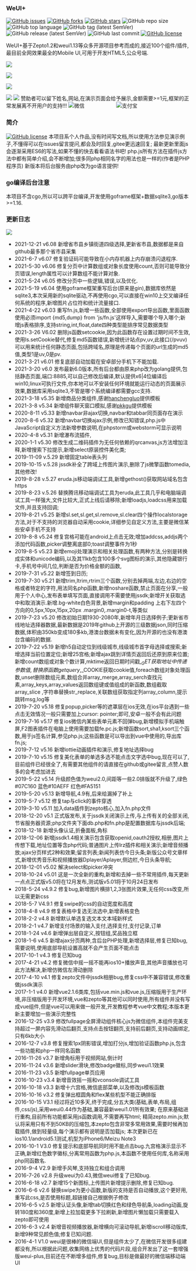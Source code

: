 ### WeUI+
[![GitHub issues](https://img.shields.io/github/issues/logoove/weui?color=1)](https://github.com/logoove/weui/issues)  [![GitHub forks](https://img.shields.io/github/forks/logoove/weui?color=1&style=social)](https://github.com/logoove/weui/network)  [![GitHub stars](https://img.shields.io/github/stars/logoove/weui?color=1&style=social)](https://github.com/logoove/weui/stargazers)  ![GitHub repo size](https://img.shields.io/github/repo-size/logoove/weui?color=1)
![GitHub top language](https://img.shields.io/github/languages/top/logoove/weui?color=1)
![GitHub tag (latest SemVer)](https://img.shields.io/github/v/tag/logoove/weui?color=1)
![GitHub release (latest SemVer)](https://img.shields.io/github/v/release/logoove/weui?color=1)
![GitHub last commit](https://img.shields.io/github/last-commit/logoove/weui)
[![GitHub license](https://img.shields.io/github/license/logoove/weui?color=1)](https://github.com/logoove/weui/blob/master/LICENSE)

WeUI+基于Zepto1.2和weui1.13等众多开源项目参考而成的,接近100个组件/插件,最目前全网效果最全的Mobile UI,可用于开发HTML5,公众号端.

[![](https://img.shields.io/badge/%E5%9C%A8%E7%BA%BF%E6%BC%94%E7%A4%BA-V5%2B%2B-1)](http://weui.shanliwawa.top)

[![](https://img.shields.io/badge/%E5%9C%A8%E7%BA%BF%E6%BC%94%E7%A4%BA-V4.9-1)](http://weui.shanliwawa.top/4.9)

[![](https://img.shields.io/badge/github-https%3A%2F%2Fgithub.com%2Flogoove%2Fweui-1)](https://github.com/logoove/weui)

[![](https://img.shields.io/badge/gitee-https%3A%2F%2Fgitee.com%2Fyoby%2Fweui-1)](https://gitee.com/yoby/weui)
![](https://img.shields.io/badge/%E8%B5%9E%E5%8A%A9%E6%88%91-%E6%84%9F%E8%B0%A2%E6%AF%8F%E4%BD%8D%E8%B5%9E%E5%8A%A9%E5%92%8C%E5%85%B3%E6%B3%A8%E7%94%A8%E6%88%B7-1)
赞助者可以留下姓名,网站,在演示页面会给予展示,金额需要>=1元,框架的正常发展离不开用户的支持!!!
![微信](https://weui.shanliwawa.top/weui/images/wechat.jpg)
                       &nbsp;&nbsp;&nbsp;&nbsp;&nbsp;&nbsp;&nbsp;&nbsp;&nbsp;&nbsp;&nbsp;&nbsp;&nbsp;&nbsp;&nbsp;&nbsp;&nbsp;&nbsp;&nbsp;&nbsp;  ![支付宝](https://weui.shanliwawa.top/weui/images/alipay.jpg)

### 简介
[![GitHub license](https://img.shields.io/github/license/logoove/weui?color=1)](https://github.com/logoove/weui/blob/master/LICENSE)
本项目系个人作品,没有时间写文档,所以使用方法参见演示例子,不懂得可以在issues留言提问,都会及时回复,gitee更迅速回复;
最新更新里面js会逐渐采用ES6的写法,如果不懂的快去看看语法书吧!
php.js所有方法在插件js方法中都有简单介绍,会不断增加;很多同php相同名字的用法也是一样的(作者是PHP程序员)
新版本将后台服务由php改为go语言提供!

### go编译后台注意
本项目不含cgo,所以可以跨平台编译,开发使用goframe框架+数据sqlite3,go版本>=1.16.

### 更新日志
![](https://img.shields.io/badge/Date-%E6%9B%B4%E6%96%B0%E6%97%A5%E5%BF%97-1)
- 2021-12-21 v6.08 新增省市县乡镇街道四级选择,更新省市县,数据都是来自github最多那个省市县采集
- 2021-6-7 v6.07 修复验证码可能导致在小内存机器上内存崩溃闪退程序.
- 2021-5-30 v6.06 修复分页中计算数组或对象长度使用count,否则可能导致分页错误,length属性可以计算数组不能计算对象.
- 2021-5-24 v6.05 修改分页中一些逻辑,错误,以及优化.
- 2021-5-19 v6.04 使用goframe框架重写后台(原来是gin),数据库依然是sqlite3,本次采用新的sqlite驱动,不再使用cgo,可以直接在win10上交叉编译任何系统的程序,新增图片占位符和统计流量接口.
- 2021-4-22 v6.03 重写fn.js,新增一些函数,全部使用export导出函数,里面函数使用必须import {md5,dump} from 'js/fn.js'这样导入,需要哪个导入哪个;新增js表格排序,支持string,int,float,date四种类型能排序常见数据类型
- 2021-3-26 V6.02 删除js函数setcookie,因为此函数存在设置过期时间不生效,使用ls.setCookie替代,修复md5函数错误,新增统计站点pv,uv,此接口(/pvuv)可以用来统计任何静态页面,包括跨域名,原理是传递每个页面的url生成的md5值,类型1是uv,0是pv.
- 2021-3-21 v6.01 修复底部自动加载在安卓部分手机下不能加载.
- 2021-3-20 v6.0 发布最新6.0版本,所有后台都由原来php改为golang提供,包括静态页面,端口:8885,可以自己修改后编译,默认提供x6|4位编译后win10,linux可执行文件,你本地可以不安装任何环境就能运行动态的页面展示效果,数据库采用sqlite3,不管是哪个系统编译都需要gcc支持.
- 2021-3-18 v5.35 新增商品分类组件,感谢[hanchengluo](https://gitee.com/hanchengluo)提供模板
- 2021-3-8 v5.34 新增组件聊天窗口模拟,感谢[pkkgu](https://gitee.com/pkkgu)提供模板
- 2020-8-11 v5.33 新增navbar非ajax切换,navbar和tabbar同页面存在演示
- 2020-8-6 v5.32 新增navbar切换ajax示例,修改已知错误,php.js中JavaScript自定义方法新增参数说明,在phpstorm或webstorm可显示说明
- 2020-4-8 v5.31 新增瀑布流插件,
- 2020-1-1 v5.30 修改生成二维码插件为无任何依赖的qrcanvas,js方法增加注释,新增搜索下拉提示,新增select原装控件美化类;
- 2019-11-09 v.5.29 新增固定table表头列
- 2019-10-15 v.5.28 jssdk补全了跨域上传图片演示,删除了js微擎函数tomedia,其他修改!
- 2019-8-28 v.5.27 eruda.js移动端调试工具,新增gethost()获取网站域名包含https
- 2019-8-23 v.5.26 替换腾讯移动端调试工具为eruda,此工具几乎和电脑端调试工具一样强大,文件比较大,正式上线后请移除;新增loadjs,loadcss用来加载文件,并且支持回调;
- 2019-8-21 v5.25 新增sl.set,sl.get,sl.remove,sl.clear四个操作localstorage方法,对于不支持的浏览器自动采用cookie,详细参见自定义方法,主要是微信某些安卓手机不支持
- 2019-8-8 v5.24 修复宫格可能在android上点击无效;增加addcss,addjs两个添加代码函数,picker调整离底部0;toast调整事件为1秒
- 2019-8-5 v5.23 新增emoji处理演示和相关处理函数,有两种方法,分别是转换成实体和unicode编码,以及其11kb包含100多个svg图标的演示,其他隐藏银行卡,手机号中间几位,判断是否为价格金额的函数,
- 2019-7-31 v5.22 新增签到日历;
- 2019-7-30 v5.21 新增trim,ltrim,rtrim三个函数,分别去掉两端,左边,右边的空格或者特定的字符,用法同名php函数,新增noshare函数,禁止页面在分享,一般用于个人中心,发布表单填写页面,直接调用不需要使用jssdk;新增开关获取选中和取消演示.新增.bg-white白色背景,新增margin和padding 上右下左四个方向的0,5px,10px,15px,20px .margin0,.margin0-t,等类似
- 2019-7-23 v5.20 修改初始日期1930-2080年,新增年月日选择例子;更新省市线地址选择器数据,最新数据是2019年github上开源的三级数据json,同时压缩数据,体积由350kb变成180多kb,港澳台数据未有变化,因为开源的也没有港澳台含编码的数据.
- 2019-7-22 v5.19 新增h5自动定位到线级城市,线级城市首字母选择或搜索;新增选择当前位置定位;新增25宫格;新增ajax跳到详情页返回后还原到原来位置;
新增count数组或对象个数计算,mktime返回日期时间戳,$_GET获取地址中传递参数值,替换原函数getquery,$_COOKIE获取cookie值,foreach数组对象处理函数,unset删除数组元素,数组合并array_merge,array_serch查找元素,array_keys,array_values返回数组键或值组成的新函数,数组截取array_slice
,字符串替换str_replace,关联数组获取指定列array_column,提示跳转msg,log等
- 2019-7-20 v5.18 修复popup,picker等的遮罩层在ios无效,在ios平台遇到一些点击无效情况一般只需要加上cursor: pointer;即可,安卓一般不会有此问题
- 2019-7-16 v5.17 修复ios微信内某些表单元素不回弹bug,新增模拟手机端触屏,F2图表插件在电脑上使用需要加载fe.pc.js;新增函数sort,sha1,ksort三个函数,用于js签名计算,参见php.js;这些函数是可以导出到vue中使用的,导出库fn.js;
- 2019-7-12 v5.16 新增lottie动画插件和演示,修复地址选择bug
- 2019-7-10 v5.15 修复美化表单的单选多选不能点击文字选中bug,现在可以了,目前组件已经很全了,有需要其他组件的请直接在github或gitee留言,点赞人数多的会考虑加进去
- 2019-5-22 v5.14 升级颜色值为weui2.0,间距等一些2.0排版就不升级了,绿色#07C160 蓝色#10AEFF 红色#FA5151
- 2019-5-20 v5.13 新增导航,4.9有,后来给漏掉了补上
- 2019-5-7 v5.12 修复tap与click的事件穿透
- 2019-3-10 v5.11 加入data插件到zepto核心,加入fn.php文件
- 2018-12-20 v5.1 正式版发布,关于jssdk关闭演示上传,与上传有关的全部关闭,节省服务器资源;php文件夹下面db.php和fn.php是配置数据库与jssdk后端;
- 2018-12-18 新增头像认证,折叠面板,角标
- 2018-12-06 新增jssdk1.4相关演示包含获取openid,oauth2授权,相册,图片上传想下载,地址位置等含php代码;普通图片上传lrz插件和相关演示;新增音频播放;ajax分页样式2种和效果;留言列表;新闻列表仿今日头条;新版公众号文章样式,新增优秀音乐和视频播放器Dplayer/Aplayer,侧边栏,今日头条导航;
- 2018-12-01 v5.02 解决select和picker冲突
- 2018-10-24 v5.01  这是一次全新的重构,新增和去掉一些不常用插件,每天更新一点点正式版v5.0将在12月发布,测试版v5.01将于10月24日发布
- 2018-5-24 v4.9.2 修复bug,新增图片横排1,2,3张图片效果,无任何css改变,所以无需更新css
- 2018-5-7 V4.9.1 修复swipe的css的自动宽度和高度
- 2018-4-8 v4.9 修复表格中复选无法选中,新增表格变色
- 2018-2-2 v4.8 新增默认单选复选文本文本域新样式
- 2018-2-1 v4.7 新增支付场景的输入支付,选择支付,支付记录,订单
- 2018-1-24 v4.6 新增弹出层自定义,按钮组,奖品独立框
- 2018-1-6 v4.5 新增ajax分页两种,含后台PHP处理,新增选择层,修复已知bug,需要说明,使用底部导航设置高就不会产生页面不能点击
- 2017-10-1 v4.3 修复已知bug
- 2017-4-21 v4.2 修复微信中摇一摇不能再ios10+播放声音,其他声音播放也可此方法解决,新增仿微信左滑动删除
- 2017-4-10 v4.1 修复zepto文件中jssdk相册bug,修复css中不兼容错误,修改重做jssdk演示
- 2017-1-1 v4.0 新增vue2.1.6类库,包括vue.min.js和vue.js,压缩版用于生产环境,非压缩版用于开发环境,vue和zepto等其他可以同时使用,所有组件并没有写成vue组件,但是vue可以用来做一般开发,开发教程参考vue中文教程;本版本更新主要增加一些演示完整性
- 2016-12-25 v3.9 修改fullpage全屏滑动组件核心js为微信组件,本组件完美支持超过一屏内容先滑动后翻页,支持点击按钮翻页,支持前后翻页,支持动画绑定,只有6kb大小
- 2016-12-7 v3.8  修复搜索1px阴影错误,增加打分js,增加验证函数php.js,包含一些功能和php一样同名函数
- 2016-11-26 v3.7 新增角标用于视频网站,倒计时
- 2016-11-24 v3.6 新增slider滑块,修改badge徽标,同步weui1.1效果
- 2016-11-23 v3.5 新增fullpage单页应用
- 2016-10-23 v3.4 新增音效摇一摇和vconsole调试工具
- 2016-10-18 v3.3 新增十六宫格,微信底部菜单,以及修改js模板函数
- 2016-10-16 v3.2 修复弹出框圆角和flex某些机型不能正确排版
- 2016-10-15 V3.1 经过将近10多天,终于完成,分五大类(基础,表单,布局,组件,css/js),采用weui0.44作为基础,兼容最新weui1.01所有效果;
在原来基础进行重构,目前所有功能都采用js函数调用,不需要再写html;
精简zepto.min.js;默认将采用只有不到50KB的压缩包,本zepto包含非常多常用效果,需要时候再加载插件,做到轻量级,每个演示都有说明是否加载js;
本次更新已在ios10.1/android5.1测试,机型为iPhone6/Meizu Note3
- 2016-10-1 V3.0 修复提示和底部导航同时用不能点击bug.九宫格演示显示不正确,新增红色数字徽标,分离常用函数为php.js,本函数不使用任何库,名称采用php同函数名.
- 2016-9-4 V2.9  新增手风琴,支持独立和组合调用 
- 2016-7-26 v2.8  升级weui为0.43,微信weui修复了已知bug.
- 2016-6-18 v2.7  新增15个新图标,上传图片新增提示删除,修复已知bug.
- 2016-6-6 v2.6   替换swipe为更小函数,新版的支持是否自动播放,这个更好用,重写此css,是否使用标题,超链接自己根据例子修改 
- 2016-6-5  v2.5  新增认证头像,新增tab切换红色和绿色导航条,loading动画,旋转180度和360度,新增上拉加载更多下拉刷新,新增图片懒加载只需要载入zepto即可使用   
- 2016-6-3  v2.4  新增音视频播放器,新增横向可滚动导航,新增iscroll移动版库,新增9种常见颜色值;修复已知问题.   
- 2016-4-1 V1.0 weui是很棒的微信端UI,但是组件太少了,在微信开发很多组建都没有,所以根据此问题,收集网络上优秀的代码片段,组合开发出了这一套增强版weui-plus,目前还在不断增多组件,修复bug,目标是做最好的微信端移动端UI